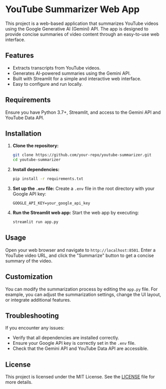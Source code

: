 # YouTube Summarizer Web App

This project is a web-based application that summarizes YouTube videos using the Google Generative AI (Gemini) API. The app is designed to provide concise summaries of video content through an easy-to-use web interface.

## Features

- Extracts transcripts from YouTube videos.
- Generates AI-powered summaries using the Gemini API.
- Built with Streamlit for a simple and interactive web interface.
- Easy to configure and run locally.

## Requirements

Ensure you have Python 3.7+, Streamlit, and access to the Gemini API and YouTube Data API.

## Installation

1. **Clone the repository:**
    ```bash
    git clone https://github.com/your-repo/youtube-summarizer.git
    cd youtube-summarizer
    ```

2. **Install dependencies:**
    ```bash
    pip install -r requirements.txt
    ```

3. **Set up the `.env` file:**
    Create a `.env` file in the root directory with your Google API key:
    ```plaintext
    GOOGLE_API_KEY=your_google_api_key
    ```

4. **Run the Streamlit web app:**
    Start the web app by executing:
    ```bash
    streamlit run app.py
    ```

## Usage

Open your web browser and navigate to `http://localhost:8501`. Enter a YouTube video URL, and click the "Summarize" button to get a concise summary of the video.

## Customization

You can modify the summarization process by editing the `app.py` file. For example, you can adjust the summarization settings, change the UI layout, or integrate additional features.

## Troubleshooting

If you encounter any issues:
- Verify that all dependencies are installed correctly.
- Ensure your Google API key is correctly set in the `.env` file.
- Check that the Gemini API and YouTube Data API are accessible.

## License

This project is licensed under the MIT License. See the [LICENSE](LICENSE) file for more details.
